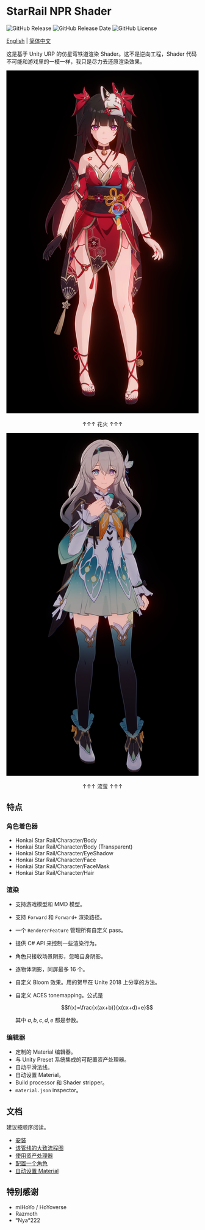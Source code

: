 # StarRail NPR Shader

<img alt="GitHub Release" src="https://img.shields.io/github/v/release/stalomeow/StarRailNPRShader?style=for-the-badge"> <img alt="GitHub Release Date" src="https://img.shields.io/github/release-date/stalomeow/StarRailNPRShader?style=for-the-badge"> <img alt="GitHub License" src="https://img.shields.io/github/license/stalomeow/StarRailNPRShader?style=for-the-badge">

[English](../../README.md) | [简体中文](README.md)

这是基于 Unity URP 的仿星穹铁道渲染 Shader。这不是逆向工程，Shader 代码不可能和游戏里的一模一样，我只是尽力去还原渲染效果。

![花火](../_img/sparkle.png)

<p align="center">↑↑↑ 花火 ↑↑↑</p>

![流萤](../_img/firefly.png)

<p align="center">↑↑↑ 流萤 ↑↑↑</p>

## 特点

### 角色着色器

- Honkai Star Rail/Character/Body
- Honkai Star Rail/Character/Body (Transparent)
- Honkai Star Rail/Character/EyeShadow
- Honkai Star Rail/Character/Face
- Honkai Star Rail/Character/FaceMask
- Honkai Star Rail/Character/Hair

### 渲染

- 支持游戏模型和 MMD 模型。
- 支持 `Forward` 和 `Forward+` 渲染路径。
- 一个 `RendererFeature` 管理所有自定义 pass。
- 提供 C# API 来控制一些渲染行为。
- 角色只接收场景阴影，忽略自身阴影。
- 逐物体阴影，同屏最多 16 个。
- 自定义 Bloom 效果。用的贺甲在 Unite 2018 上分享的方法。
- 自定义 ACES tonemapping。公式是

    $$f(x)=\frac{x(ax+b)}{x(cx+d)+e}$$

    其中 $a,b,c,d,e$ 都是参数。

### 编辑器

- 定制的 Material 编辑器。
- 与 Unity Preset 系统集成的可配置资产处理器。
- 自动平滑法线。
- 自动设置 Material。
- Build processor 和 Shader stripper。
- `material.json` inspector。

## 文档

建议按顺序阅读。

- [安装](installation.md)
- [该管线的大致流程图](a-rough-flow-chart-of-this-pipeline.md)
- [使用资产处理器](working-with-asset-processor.md)
- [配置一个角色](setup-a-character.md)
- [自动设置 Material](automatic-material-setup.md)

## 特别感谢

- miHoYo / HoYoverse
- Razmoth
- °Nya°222
